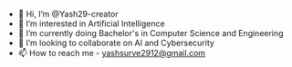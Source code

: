 - 👋 Hi, I’m @Yash29-creator
- 👀 I’m interested in Artificial Intelligence
- 🌱 I’m currently doing Bachelor's in Computer Science and Engineering
- 💞️ I’m looking to collaborate on AI and Cybersecurity
- 📫 How to reach me - yashsurve2912@gmail.com

<!---
Yash29-creator/Yash29-creator is a ✨ special ✨ repository because its `README.md` (this file) appears on your GitHub profile.
You can click the Preview link to take a look at your changes.
--->
